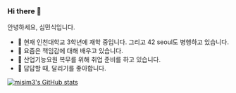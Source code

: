 ### Hi there 👋

안녕하세요, 심민식입니다.

- 🔭 현재 인천대학교 3학년에 재학 중입니다. 그리고 42 seoul도 병행하고 있습니다.
- 🌱 요즘은 책임감에 대해 배우고 있습니다.
- 👯 산업기능요원 복무를 위해 취업 준비를 하고 있습니다.
- 🤔 답답할 때, 달리기를 좋아합니다.

[![misim3's GitHub stats](https://github-readme-stats.vercel.app/api?username=misim3)](https://github.com/anuraghazra/github-readme-stats)
